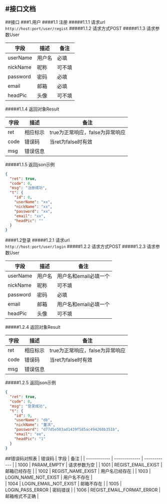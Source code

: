 #接口文档
---
##接口
###1.用户
####1.1 注册
#####1.1.1 请求url    
`http://host:port/user/regist`
#####1.1.2 请求方式POST
#####1.1.3 请求参数User                          
       
| 字段 | 描述 | 备注 |
| ------------ | ------------- | ------------ |
| userName | 用户名 | 必填 |
| nickName | 昵称  | 可不填 |
| password | 密码  | 必填 |
| email | 邮箱  | 必填 |
| headPic | 头像 | 可不填 |

#####1.1.4 返回对象Result

| 字段 | 描述 | 备注 |
| ------------ | ------------- | ------------ |
| ret | 相应标示 | true为正常响应，false为异常响应 |
| code | 错误码  | 当ret为false时有效 |
| msg | 错误信息  |  |                
#####1.1.5 返回json示例              
```json                  
{
  "ret": true,
  "code": 0,
  "msg": "注册成功",
  "t": {
    "id": 0,
    "userName": "xx",
    "nickName": "xx",
    "password": "xx",
    "email": "xx",
    "headPic": ""
  }
}
```
####1.2登录
#####1.2.1 请求url    
`http://host:port/user/login`
#####1.2.2 请求方式POST
#####1.2.3 请求参数User                          
       
| 字段 | 描述 | 备注 |
| ------------ | ------------- | ------------ |
| userName | 用户名 | 用户名和email必填一个 |
| nickName | 昵称  | 可不填 |
| password | 密码  | 必填 |
| email | 邮箱  | 用户名和email必填一个 |
| headPic | 头像 | 可不填 |

#####1.2.4 返回对象Result

| 字段 | 描述 | 备注 |
| ------------ | ------------- | ------------ |
| ret | 相应标示 | true为正常响应，false为异常响应 |
| code | 错误码  | 当ret为false时有效 |
| msg | 错误信息  |  |              
#####1.2.5 返回json示例   
```json
{
  "ret": true,
  "code": 0,
  "msg": "登录成功",
  "t": {
    "id": 9,
    "userName": "db",
    "nickName": "董滨",
    "password": "d77d5e503ad1439f585ac494268b351b",
    "email": "ee",
    "headPic": "1"
  }
}
```         
##错误码对照表
| 错误码 | 字段 | 备注 |
| ------------ | ------------- | ------------ |
| 1000 | PARAM_EMPTY | 请求参数为空 |
| 1001 | REGIST_EMAIL_EXIST | 邮箱已经存在 |
| 1002 | REGIST_NAME_EXIST  | 用户名已经存在 |
| 1003 | LOGIN_NAME_NOT_EXIST  | 用户名不存在 |  
| 1004 | LOGIN_EMAIL_NOT_EXIST  | 邮箱不存在 | 
| 1005 | LOGIN_PASS_ERROR  | 密码错误 | 
| 1006 | REGIST_EMAIL_FORMAT_ERROR  | 邮箱格式不正确 | 

